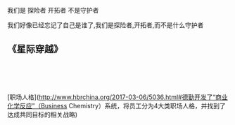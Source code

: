 
我们是 探险者 开拓者 不是守护者

我们好像已经忘记了自己是谁了,我们是探险者,开拓者,而不是什么守护者

《星际穿越》
-

<br><br><br><br>
[职场人格](http://www.hbrchina.org/2017-03-06/5036.html#德勤开发了“商业化学反应”（Business Chemistry）系统，将员工分为4大类职场人格，并找到了达成共同目标的相关战略)

